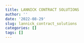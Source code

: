 ```yaml
---
title: LANNICK CONTRACT SOLUTIONS
author: ''
date: '2022-08-29'
slug: lannick_contract_solutions
categories: []
tags: []
---
```

